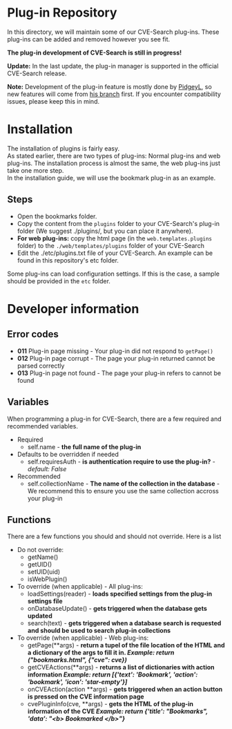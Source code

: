 # Plug-in Repository
In this directory, we will maintain some of our CVE-Search plug-ins. 
 These plug-ins can be added and removed however you see fit.
 
**The plug-in development of CVE-Search is still in progress!**

**Update:** In the last update, the plug-in manager is supported in the
 official CVE-Search release.
 
**Note:** Development of the plug-in feature is mostly done by
 [PidgeyL](https://github.com/PidgeyL), so new features will come from
 [his branch](https://github.com/PidgeyL/cve-search) first. If you
 encounter compatibility issues, please keep this in mind.

# Installation
The installation of plugins is fairly easy. <br />
As stated earlier, there are two types of plug-ins: Normal plug-ins and web plug-ins. The installation process is almost the same, the web plug-ins just take one more step. <br />
In the installation guide, we will use the bookmark plug-in as an example.
## Steps
 * Open the bookmarks folder.
 * Copy the content from the `plugins` folder to your CVE-Search's plug-in folder (We suggest ./plugins/, but you can place it anywhere).
 * **For web plug-ins:** copy the html page (in the `web.templates.plugins` folder) to the `./web/templates/plugins` folder of your CVE-Search
 * Edit the ./etc/plugins.txt file of your CVE-Search. An example can be found in this repository's etc folder.

Some plug-ins can load configuration settings. If this is the case, a sample should be provided in the
 `etc` folder.
 
# Developer information
## Error codes
 * **011** Plug-in page missing - Your plug-in did not respond to `getPage()`
 * **012** Plug-in page corrupt - The page your plug-in returned cannot be parsed correctly
 * **013** Plug-in page not found - The page your plug-in refers to cannot be found

## Variables
When programming a plug-in for CVE-Search, there are a few required and recommended variables.

 * Required
    * self.name - **the full name of the plug-in**
 * Defaults to be overridden if needed
    * self.requiresAuth - **is authentication require to use the plug-in?** - *default: False*
 * Recommended
    * self.collectionName - **The name of the collection in the database** - We recommend this to ensure you use the same collection accross your plug-in

## Functions
 There are a few functions you should and should not override. Here is a list
 
 * Do not override:
    * getName()
    * getUID()
    * setUID(uid)
    * isWebPlugin()
 * To override (when applicable) - All plug-ins:
    * loadSettings(reader) - **loads specified settings from the plug-in settings file**
    * onDatabaseUpdate() - **gets triggered when the database gets updated**
    * search(text) - **gets triggered when a database search is requested and should be used to search plug-in collections**
 * To override (when applicable) - Web plug-ins:
    * getPage(\*\*args) - __return a tupel of the file location of the HTML and a dictionary of the args to fill it in. *Example: return ("bookmarks.html", {"cve": cve})*__
    * getCVEActions(\*\*args) - __returns a list of dictionaries with action information *Example: return [{'text': 'Bookmark', 'action': 'bookmark', 'icon': 'star-empty'}]*__
    * onCVEAction(action \*\*args) - __gets triggered when an action button is pressed on the CVE information page__
    * cvePluginInfo(cve, \*\*args) - __gets the HTML of the plug-in information of the CVE *Example: return {'title': "Bookmarks", 'data': "&lt;b&gt; Bookmarked &lt;/b&gt;"}*__
    
